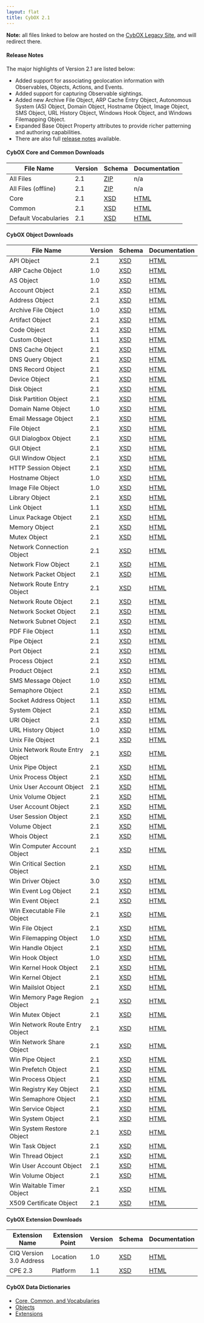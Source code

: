 ```yaml
---
layout: flat
title: CybOX 2.1
---
```


**Note:** all files linked to below are hosted on the [CybOX Legacy Site](https://cybox.mitre.org), and will redirect there.

#### Release Notes

The major highlights of Version 2.1 are listed below:

* Added support for associating geolocation information with Observables, Objects, Actions, and Events.
* Added support for capturing Observable sightings.
* Added new Archive File Object, ARP Cache Entry Object, Autonomous System (AS) Object, Domain Object, Hostname Object, Image Object, SMS Object, URL History Object, Windows Hook Object, and Windows Filemapping Object.
* Expanded Base Object Property attributes to provide richer patterning and authoring capabilities.
* There are also full [release notes](http://cybox.mitre.org/language/version2.1/release_notes.pdf) available.

#### CybOX Core and Common Downloads

|File Name|Version|Schema|Documentation|
|---------|-------|------|-------------|
|All Files|2.1|[ZIP](http://cybox.mitre.org/language/version2.1/cybox_v2.1.zip)|n/a|
|All Files (offline)|2.1|[ZIP](http://cybox.mitre.org/language/version2.1/cybox_v2.1_offline.zip)|n/a|
|Core|2.1|[XSD](http://cybox.mitre.org/XMLSchema/core/2.1/cybox_core.xsd)|[HTML](http://cybox.mitre.org/language/version2.1/xsddocs/cybox_core.html)|
|Common|2.1|[XSD](http://cybox.mitre.org/XMLSchema/common/2.1/cybox_common.xsd)|[HTML](http://cybox.mitre.org/language/version2.1/xsddocs/cybox_common.html)|
|Default Vocabularies|2.1|[XSD](http://cybox.mitre.org/XMLSchema/default_vocabularies/2.1/cybox_default_vocabularies.xsd)|[HTML](http://cybox.mitre.org/language/version2.1/xsddocs/cybox_default_vocabularies.html)|

#### CybOX Object Downloads

|File Name|Version|Schema|Documentation|
|---------|-------|------|-------------|
|API Object|2.1|[XSD](http://cybox.mitre.org/XMLSchema/objects/API/2.1/API_Object.xsd)|[HTML](http://cybox.mitre.org/language/version2.1/xsddocs/objects/API_Object.html)|
|ARP Cache Object|1.0|[XSD](http://cybox.mitre.org/XMLSchema/objects/ARP_Cache/1.0/ARP_Cache_Object.xsd)|[HTML](http://cybox.mitre.org/language/version2.1/xsddocs/objects/ARP_Cache_Object.html)|
|AS Object|1.0|[XSD](http://cybox.mitre.org/XMLSchema/objects/AS/1.0/AS_Object.xsd)|[HTML](http://cybox.mitre.org/language/version2.1/xsddocs/objects/AS_Object.html)|
|Account Object|2.1|[XSD](http://cybox.mitre.org/XMLSchema/objects/Account/2.1/Account_Object.xsd)|[HTML](http://cybox.mitre.org/language/version2.1/xsddocs/objects/Account_Object.html)|
|Address Object|2.1|[XSD](http://cybox.mitre.org/XMLSchema/objects/Address/2.1/Address_Object.xsd)|[HTML](http://cybox.mitre.org/language/version2.1/xsddocs/objects/Address_Object.html)|
|Archive File Object|1.0|[XSD](http://cybox.mitre.org/XMLSchema/objects/Archive_File/1.0/Archive_File_Object.xsd)|[HTML](http://cybox.mitre.org/language/version2.1/xsddocs/objects/Archive_File_Object.html)|
|Artifact Object|2.1|[XSD](http://cybox.mitre.org/XMLSchema/objects/Artifact/2.1/Artifact_Object.xsd)|[HTML](http://cybox.mitre.org/language/version2.1/xsddocs/objects/Artifact_Object.html)|
|Code Object|2.1|[XSD](http://cybox.mitre.org/XMLSchema/objects/Code/2.1/Code_Object.xsd)|[HTML](http://cybox.mitre.org/language/version2.1/xsddocs/objects/Code_Object.html)|
|Custom Object|1.1|[XSD](http://cybox.mitre.org/XMLSchema/objects/Custom/1.1/Custom_Object.xsd)|[HTML](http://cybox.mitre.org/language/version2.1/xsddocs/objects/Custom_Object.html)|
|DNS Cache Object|2.1|[XSD](http://cybox.mitre.org/XMLSchema/objects/DNS_Cache/2.1/DNS_Cache_Object.xsd)|[HTML](http://cybox.mitre.org/language/version2.1/xsddocs/objects/DNS_Cache_Object.html)|
|DNS Query Object|2.1|[XSD](http://cybox.mitre.org/XMLSchema/objects/DNS_Query/2.1/DNS_Query_Object.xsd)|[HTML](http://cybox.mitre.org/language/version2.1/xsddocs/objects/DNS_Query_Object.html)|
|DNS Record Object|2.1|[XSD](http://cybox.mitre.org/XMLSchema/objects/DNS_Record/2.1/DNS_Record_Object.xsd)|[HTML](http://cybox.mitre.org/language/version2.1/xsddocs/objects/DNS_Record_Object.html)|
|Device Object|2.1|[XSD](http://cybox.mitre.org/XMLSchema/objects/Device/2.1/Device_Object.xsd)|[HTML](http://cybox.mitre.org/language/version2.1/xsddocs/objects/Device_Object.html)|
|Disk Object|2.1|[XSD](http://cybox.mitre.org/XMLSchema/objects/Disk/2.1/Disk_Object.xsd)|[HTML](http://cybox.mitre.org/language/version2.1/xsddocs/objects/Disk_Object.html)|
|Disk Partition Object|2.1|[XSD](http://cybox.mitre.org/XMLSchema/objects/Disk_Partition/2.1/Disk_Partition_Object.xsd)|[HTML](http://cybox.mitre.org/language/version2.1/xsddocs/objects/Disk_Partition_Object.html)|
|Domain Name Object|1.0|[XSD](http://cybox.mitre.org/XMLSchema/objects/Domain_Name/1.0/Domain_Name_Object.xsd)|[HTML](http://cybox.mitre.org/language/version2.1/xsddocs/objects/Domain_Name_Object.html)|
|Email Message Object|2.1|[XSD](http://cybox.mitre.org/XMLSchema/objects/Email_Message/2.1/Email_Message_Object.xsd)|[HTML](http://cybox.mitre.org/language/version2.1/xsddocs/objects/Email_Message_Object.html)|
|File Object|2.1|[XSD](http://cybox.mitre.org/XMLSchema/objects/File/2.1/File_Object.xsd)|[HTML](http://cybox.mitre.org/language/version2.1/xsddocs/objects/File_Object.html)|
|GUI Dialogbox Object|2.1|[XSD](http://cybox.mitre.org/XMLSchema/objects/GUI_Dialogbox/2.1/GUI_Dialogbox_Object.xsd)|[HTML](http://cybox.mitre.org/language/version2.1/xsddocs/objects/GUI_Dialogbox_Object.html)|
|GUI Object|2.1|[XSD](http://cybox.mitre.org/XMLSchema/objects/GUI/2.1/GUI_Object.xsd)|[HTML](http://cybox.mitre.org/language/version2.1/xsddocs/objects/GUI_Object.html)|
|GUI Window Object|2.1|[XSD](http://cybox.mitre.org/XMLSchema/objects/GUI_Window/2.1/GUI_Window_Object.xsd)|[HTML](http://cybox.mitre.org/language/version2.1/xsddocs/objects/GUI_Window_Object.html)|
|HTTP Session Object|2.1|[XSD](http://cybox.mitre.org/XMLSchema/objects/HTTP_Session/2.1/HTTP_Session_Object.xsd)|[HTML](http://cybox.mitre.org/language/version2.1/xsddocs/objects/HTTP_Session_Object.html)|
|Hostname Object|1.0|[XSD](http://cybox.mitre.org/XMLSchema/objects/Hostname/1.0/Hostname_Object.xsd)|[HTML](http://cybox.mitre.org/language/version2.1/xsddocs/objects/Hostname_Object.html)|
|Image File Object|1.0|[XSD](http://cybox.mitre.org/XMLSchema/objects/Image_File/1.0/Image_File_Object.xsd)|[HTML](http://cybox.mitre.org/language/version2.1/xsddocs/objects/Image_File_Object.html)|
|Library Object|2.1|[XSD](http://cybox.mitre.org/XMLSchema/objects/Library/2.1/Library_Object.xsd)|[HTML](http://cybox.mitre.org/language/version2.1/xsddocs/objects/Library_Object.html)|
|Link Object|1.1|[XSD](http://cybox.mitre.org/XMLSchema/objects/Link/1.1/Link_Object.xsd)|[HTML](http://cybox.mitre.org/language/version2.1/xsddocs/objects/Link_Object.html)|
|Linux Package Object|2.1|[XSD](http://cybox.mitre.org/XMLSchema/objects/Linux_Package/2.1/Linux_Package_Object.xsd)|[HTML](http://cybox.mitre.org/language/version2.1/xsddocs/objects/Linux_Package_Object.html)|
|Memory Object|2.1|[XSD](http://cybox.mitre.org/XMLSchema/objects/Memory/2.1/Memory_Object.xsd)|[HTML](http://cybox.mitre.org/language/version2.1/xsddocs/objects/Memory_Object.html)|
|Mutex Object|2.1|[XSD](http://cybox.mitre.org/XMLSchema/objects/Mutex/2.1/Mutex_Object.xsd)|[HTML](http://cybox.mitre.org/language/version2.1/xsddocs/objects/Mutex_Object.html)|
|Network Connection Object|2.1|[XSD](http://cybox.mitre.org/XMLSchema/objects/Network_Connection/2.1/Network_Connection_Object.xsd)|[HTML](http://cybox.mitre.org/language/version2.1/xsddocs/objects/Network_Connection_Object.html)|
|Network Flow Object|2.1|[XSD](http://cybox.mitre.org/XMLSchema/objects/Network_Flow/2.1/Network_Flow_Object.xsd)|[HTML](http://cybox.mitre.org/language/version2.1/xsddocs/objects/Network_Flow_Object.html)|
|Network Packet Object|2.1|[XSD](http://cybox.mitre.org/XMLSchema/objects/Network_Packet/2.1/Network_Packet_Object.xsd)|[HTML](http://cybox.mitre.org/language/version2.1/xsddocs/objects/Network_Packet_Object.html)|
|Network Route Entry Object|2.1|[XSD](http://cybox.mitre.org/XMLSchema/objects/Network_Route_Entry/2.1/Network_Route_Entry_Object.xsd)|[HTML](http://cybox.mitre.org/language/version2.1/xsddocs/objects/Network_Route_Entry_Object.html)|
|Network Route Object|2.1|[XSD](http://cybox.mitre.org/XMLSchema/objects/Network_Route/2.1/Network_Route_Object.xsd)|[HTML](http://cybox.mitre.org/language/version2.1/xsddocs/objects/Network_Route_Object.html)|
|Network Socket Object|2.1|[XSD](http://cybox.mitre.org/XMLSchema/objects/Network_Socket/2.1/Network_Socket_Object.xsd)|[HTML](http://cybox.mitre.org/language/version2.1/xsddocs/objects/Network_Socket_Object.html)|
|Network Subnet Object|2.1|[XSD](http://cybox.mitre.org/XMLSchema/objects/Network_Subnet/2.1/Network_Subnet_Object.xsd)|[HTML](http://cybox.mitre.org/language/version2.1/xsddocs/objects/Network_Subnet_Object.html)|
|PDF File Object|1.1|[XSD](http://cybox.mitre.org/XMLSchema/objects/PDF_File/1.1/PDF_File_Object.xsd)|[HTML](http://cybox.mitre.org/language/version2.1/xsddocs/objects/PDF_File_Object.html)|
|Pipe Object|2.1|[XSD](http://cybox.mitre.org/XMLSchema/objects/Pipe/2.1/Pipe_Object.xsd)|[HTML](http://cybox.mitre.org/language/version2.1/xsddocs/objects/Pipe_Object.html)|
|Port Object|2.1|[XSD](http://cybox.mitre.org/XMLSchema/objects/Port/2.1/Port_Object.xsd)|[HTML](http://cybox.mitre.org/language/version2.1/xsddocs/objects/Port_Object.html)|
|Process Object|2.1|[XSD](http://cybox.mitre.org/XMLSchema/objects/Process/2.1/Process_Object.xsd)|[HTML](http://cybox.mitre.org/language/version2.1/xsddocs/objects/Process_Object.html)|
|Product Object|2.1|[XSD](http://cybox.mitre.org/XMLSchema/objects/Product/2.1/Product_Object.xsd)|[HTML](http://cybox.mitre.org/language/version2.1/xsddocs/objects/Product_Object.html)|
|SMS Message Object|1.0|[XSD](http://cybox.mitre.org/XMLSchema/objects/SMS_Message/1.0/SMS_Message_Object.xsd)|[HTML](http://cybox.mitre.org/language/version2.1/xsddocs/objects/SMS_Message_Object.html)|
|Semaphore Object|2.1|[XSD](http://cybox.mitre.org/XMLSchema/objects/Semaphore/2.1/Semaphore_Object.xsd)|[HTML](http://cybox.mitre.org/language/version2.1/xsddocs/objects/Semaphore_Object.html)|
|Socket Address Object|1.1|[XSD](http://cybox.mitre.org/XMLSchema/objects/Socket_Address/1.1/Socket_Address_Object.xsd)|[HTML](http://cybox.mitre.org/language/version2.1/xsddocs/objects/Socket_Address_Object.html)|
|System Object|2.1|[XSD](http://cybox.mitre.org/XMLSchema/objects/System/2.1/System_Object.xsd)|[HTML](http://cybox.mitre.org/language/version2.1/xsddocs/objects/System_Object.html)|
|URI Object|2.1|[XSD](http://cybox.mitre.org/XMLSchema/objects/URI/2.1/URI_Object.xsd)|[HTML](http://cybox.mitre.org/language/version2.1/xsddocs/objects/URI_Object.html)|
|URL History Object|1.0|[XSD](http://cybox.mitre.org/XMLSchema/objects/URL_History/1.0/URL_History_Object.xsd)|[HTML](http://cybox.mitre.org/language/version2.1/xsddocs/objects/URL_History_Object.html)|
|Unix File Object|2.1|[XSD](http://cybox.mitre.org/XMLSchema/objects/Unix_File/2.1/Unix_File_Object.xsd)|[HTML](http://cybox.mitre.org/language/version2.1/xsddocs/objects/Unix_File_Object.html)|
|Unix Network Route Entry Object|2.1|[XSD](http://cybox.mitre.org/XMLSchema/objects/Unix_Network_Route_Entry/2.1/Unix_Network_Route_Entry_Object.xsd)|[HTML](http://cybox.mitre.org/language/version2.1/xsddocs/objects/Unix_Network_Route_Entry_Object.html)|
|Unix Pipe Object|2.1|[XSD](http://cybox.mitre.org/XMLSchema/objects/Unix_Pipe/2.1/Unix_Pipe_Object.xsd)|[HTML](http://cybox.mitre.org/language/version2.1/xsddocs/objects/Unix_Pipe_Object.html)|
|Unix Process Object|2.1|[XSD](http://cybox.mitre.org/XMLSchema/objects/Unix_Process/2.1/Unix_Process_Object.xsd)|[HTML](http://cybox.mitre.org/language/version2.1/xsddocs/objects/Unix_Process_Object.html)|
|Unix User Account Object|2.1|[XSD](http://cybox.mitre.org/XMLSchema/objects/Unix_User_Account/2.1/Unix_User_Account_Object.xsd)|[HTML](http://cybox.mitre.org/language/version2.1/xsddocs/objects/Unix_User_Account_Object.html)|
|Unix Volume Object|2.1|[XSD](http://cybox.mitre.org/XMLSchema/objects/Unix_Volume/2.1/Unix_Volume_Object.xsd)|[HTML](http://cybox.mitre.org/language/version2.1/xsddocs/objects/Unix_Volume_Object.html)|
|User Account Object|2.1|[XSD](http://cybox.mitre.org/XMLSchema/objects/User_Account/2.1/User_Account_Object.xsd)|[HTML](http://cybox.mitre.org/language/version2.1/xsddocs/objects/User_Account_Object.html)|
|User Session Object|2.1|[XSD](http://cybox.mitre.org/XMLSchema/objects/User_Session/2.1/User_Session_Object.xsd)|[HTML](http://cybox.mitre.org/language/version2.1/xsddocs/objects/User_Session_Object.html)|
|Volume Object|2.1|[XSD](http://cybox.mitre.org/XMLSchema/objects/Volume/2.1/Volume_Object.xsd)|[HTML](http://cybox.mitre.org/language/version2.1/xsddocs/objects/Volume_Object.html)|
|Whois Object|2.1|[XSD](http://cybox.mitre.org/XMLSchema/objects/Whois/2.1/Whois_Object.xsd)|[HTML](http://cybox.mitre.org/language/version2.1/xsddocs/objects/Whois_Object.html)|
|Win Computer Account Object|2.1|[XSD](http://cybox.mitre.org/XMLSchema/objects/Win_Computer_Account/2.1/Win_Computer_Account_Object.xsd)|[HTML](http://cybox.mitre.org/language/version2.1/xsddocs/objects/Win_Computer_Account_Object.html)|
|Win Critical Section Object|2.1|[XSD](http://cybox.mitre.org/XMLSchema/objects/Win_Critical_Section/2.1/Win_Critical_Section_Object.xsd)|[HTML](http://cybox.mitre.org/language/version2.1/xsddocs/objects/Win_Critical_Section_Object.html)|
|Win Driver Object|3.0|[XSD](http://cybox.mitre.org/XMLSchema/objects/Win_Driver/3.0/Win_Driver_Object.xsd)|[HTML](http://cybox.mitre.org/language/version2.1/xsddocs/objects/Win_Driver_Object.html)|
|Win Event Log Object|2.1|[XSD](http://cybox.mitre.org/XMLSchema/objects/Win_Event_Log/2.1/Win_Event_Log_Object.xsd)|[HTML](http://cybox.mitre.org/language/version2.1/xsddocs/objects/Win_Event_Log_Object.html)|
|Win Event Object|2.1|[XSD](http://cybox.mitre.org/XMLSchema/objects/Win_Event/2.1/Win_Event_Object.xsd)|[HTML](http://cybox.mitre.org/language/version2.1/xsddocs/objects/Win_Event_Object.html)|
|Win Executable File Object|2.1|[XSD](http://cybox.mitre.org/XMLSchema/objects/Win_Executable_File/2.1/Win_Executable_File_Object.xsd)|[HTML](http://cybox.mitre.org/language/version2.1/xsddocs/objects/Win_Executable_File_Object.html)|
|Win File Object|2.1|[XSD](http://cybox.mitre.org/XMLSchema/objects/Win_File/2.1/Win_File_Object.xsd)|[HTML](http://cybox.mitre.org/language/version2.1/xsddocs/objects/Win_File_Object.html)|
|Win Filemapping Object|1.0|[XSD](http://cybox.mitre.org/XMLSchema/objects/Win_Filemapping/1.0/Win_Filemapping_Object.xsd)|[HTML](http://cybox.mitre.org/language/version2.1/xsddocs/objects/Win_Filemapping_Object.html)|
|Win Handle Object|2.1|[XSD](http://cybox.mitre.org/XMLSchema/objects/Win_Handle/2.1/Win_Handle_Object.xsd)|[HTML](http://cybox.mitre.org/language/version2.1/xsddocs/objects/Win_Handle_Object.html)|
|Win Hook Object|1.0|[XSD](http://cybox.mitre.org/XMLSchema/objects/Win_Hook/1.0/Win_Hook_Object.xsd)|[HTML](http://cybox.mitre.org/language/version2.1/xsddocs/objects/Win_Hook_Object.html)|
|Win Kernel Hook Object|2.1|[XSD](http://cybox.mitre.org/XMLSchema/objects/Win_Kernel_Hook/2.1/Win_Kernel_Hook_Object.xsd)|[HTML](http://cybox.mitre.org/language/version2.1/xsddocs/objects/Win_Kernel_Hook_Object.html)|
|Win Kernel Object|2.1|[XSD](http://cybox.mitre.org/XMLSchema/objects/Win_Kernel/2.1/Win_Kernel_Object.xsd)|[HTML](http://cybox.mitre.org/language/version2.1/xsddocs/objects/Win_Kernel_Object.html)|
|Win Mailslot Object|2.1|[XSD](http://cybox.mitre.org/XMLSchema/objects/Win_Mailslot/2.1/Win_Mailslot_Object.xsd)|[HTML](http://cybox.mitre.org/language/version2.1/xsddocs/objects/Win_Mailslot_Object.html)|
|Win Memory Page Region Object|2.1|[XSD](http://cybox.mitre.org/XMLSchema/objects/Win_Memory_Page_Region/2.1/Win_Memory_Page_Region_Object.xsd)|[HTML](http://cybox.mitre.org/language/version2.1/xsddocs/objects/Win_Memory_Page_Region_Object.html)|
|Win Mutex Object|2.1|[XSD](http://cybox.mitre.org/XMLSchema/objects/Win_Mutex/2.1/Win_Mutex_Object.xsd)|[HTML](http://cybox.mitre.org/language/version2.1/xsddocs/objects/Win_Mutex_Object.html)|
|Win Network Route Entry Object|2.1|[XSD](http://cybox.mitre.org/XMLSchema/objects/Win_Network_Route_Entry/2.1/Win_Network_Route_Entry_Object.xsd)|[HTML](http://cybox.mitre.org/language/version2.1/xsddocs/objects/Win_Network_Route_Entry_Object.html)|
|Win Network Share Object|2.1|[XSD](http://cybox.mitre.org/XMLSchema/objects/Win_Network_Share/2.1/Win_Network_Share_Object.xsd)|[HTML](http://cybox.mitre.org/language/version2.1/xsddocs/objects/Win_Network_Share_Object.html)|
|Win Pipe Object|2.1|[XSD](http://cybox.mitre.org/XMLSchema/objects/Win_Pipe/2.1/Win_Pipe_Object.xsd)|[HTML](http://cybox.mitre.org/language/version2.1/xsddocs/objects/Win_Pipe_Object.html)|
|Win Prefetch Object|2.1|[XSD](http://cybox.mitre.org/XMLSchema/objects/Win_Prefetch/2.1/Win_Prefetch_Object.xsd)|[HTML](http://cybox.mitre.org/language/version2.1/xsddocs/objects/Win_Prefetch_Object.html)|
|Win Process Object|2.1|[XSD](http://cybox.mitre.org/XMLSchema/objects/Win_Process/2.1/Win_Process_Object.xsd)|[HTML](http://cybox.mitre.org/language/version2.1/xsddocs/objects/Win_Process_Object.html)|
|Win Registry Key Object|2.1|[XSD](http://cybox.mitre.org/XMLSchema/objects/Win_Registry_Key/2.1/Win_Registry_Key_Object.xsd)|[HTML](http://cybox.mitre.org/language/version2.1/xsddocs/objects/Win_Registry_Key_Object.html)|
|Win Semaphore Object|2.1|[XSD](http://cybox.mitre.org/XMLSchema/objects/Win_Semaphore/2.1/Win_Semaphore_Object.xsd)|[HTML](http://cybox.mitre.org/language/version2.1/xsddocs/objects/Win_Semaphore_Object.html)|
|Win Service Object|2.1|[XSD](http://cybox.mitre.org/XMLSchema/objects/Win_Service/2.1/Win_Service_Object.xsd)|[HTML](http://cybox.mitre.org/language/version2.1/xsddocs/objects/Win_Service_Object.html)|
|Win System Object|2.1|[XSD](http://cybox.mitre.org/XMLSchema/objects/Win_System/2.1/Win_System_Object.xsd)|[HTML](http://cybox.mitre.org/language/version2.1/xsddocs/objects/Win_System_Object.html)|
|Win System Restore Object|2.1|[XSD](http://cybox.mitre.org/XMLSchema/objects/Win_System_Restore/2.1/Win_System_Restore_Object.xsd)|[HTML](http://cybox.mitre.org/language/version2.1/xsddocs/objects/Win_System_Restore_Object.html)|
|Win Task Object|2.1|[XSD](http://cybox.mitre.org/XMLSchema/objects/Win_Task/2.1/Win_Task_Object.xsd)|[HTML](http://cybox.mitre.org/language/version2.1/xsddocs/objects/Win_Task_Object.html)|
|Win Thread Object|2.1|[XSD](http://cybox.mitre.org/XMLSchema/objects/Win_Thread/2.1/Win_Thread_Object.xsd)|[HTML](http://cybox.mitre.org/language/version2.1/xsddocs/objects/Win_Thread_Object.html)|
|Win User Account Object|2.1|[XSD](http://cybox.mitre.org/XMLSchema/objects/Win_User_Account/2.1/Win_User_Account_Object.xsd)|[HTML](http://cybox.mitre.org/language/version2.1/xsddocs/objects/Win_User_Account_Object.html)|
|Win Volume Object|2.1|[XSD](http://cybox.mitre.org/XMLSchema/objects/Win_Volume/2.1/Win_Volume_Object.xsd)|[HTML](http://cybox.mitre.org/language/version2.1/xsddocs/objects/Win_Volume_Object.html)|
|Win Waitable Timer Object|2.1|[XSD](http://cybox.mitre.org/XMLSchema/objects/Win_Waitable_Timer/2.1/Win_Waitable_Timer_Object.xsd)|[HTML](http://cybox.mitre.org/language/version2.1/xsddocs/objects/Win_Waitable_Timer_Object.html)|
|X509 Certificate Object|2.1|[XSD](http://cybox.mitre.org/XMLSchema/objects/X509_Certificate/2.1/X509_Certificate_Object.xsd)|[HTML](http://cybox.mitre.org/language/version2.1/xsddocs/objects/X509_Certificate_Object.html)|

#### CybOX Extension Downloads

|Extension Name|Extension Point|Version|Schema|Documentation|
|--------------|---------------|-------|------|-------------|
|CIQ Version 3.0 Address|Location|1.0|[XSD](http://cybox.mitre.org/XMLSchema/extensions/location/ciq_address_3.0/1.0/ciq_address_3.0.xsd)|[HTML](http://cybox.mitre.org/language/version2.1/xsddocs/extensions/location/ciq_address_3.0/1.0/ciq_address_3.0.html)|
|CPE 2.3|Platform|1.1|[XSD](http://cybox.mitre.org/XMLSchema/extensions/platform/cpe2.3/1.1/cpe2.3.xsd)|[HTML](http://cybox.mitre.org/language/version2.1/xsddocs/extensions/platform/cpe2.3/1.1/cpe2.3.html)|

#### CybOX Data Dictionaries

* [Core, Common, and Vocabularies](http://cybox.mitre.org/language/version2.1/cybox_2.1_data_dictionary.xlsx)
* [Objects](http://cybox.mitre.org/language/version2.1/cybox_2.1_objects_data_dictionary.xlsx)
* [Extensions](http://cybox.mitre.org/language/version2.1/cybox_2.1_extensions_data_dictionary.xlsx)

